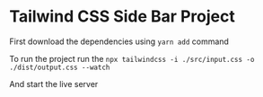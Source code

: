 # Tailwind CSS Side Bar Project 

First download the dependencies using `yarn add` command

To run the project run the `npx tailwindcss -i ./src/input.css -o ./dist/output.css --watch` 

And start the live server